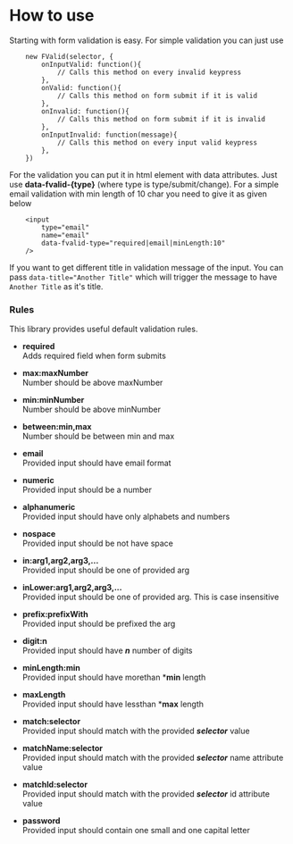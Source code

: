 # How to use

Starting with form validation is easy. For simple validation you can just use

```
	new FValid(selector, {
        onInputValid: function(){
            // Calls this method on every invalid keypress
        },
        onValid: function(){
            // Calls this method on form submit if it is valid
        },
        onInvalid: function(){
            // Calls this method on form submit if it is invalid
        },
        onInputInvalid: function(message){
            // Calls this method on every input valid keypress
        },
    })

```



For the validation you can put it in html element with data attributes. Just use **data-fvalid-{type}** (where type is type/submit/change). For a simple email validation with min length of 10 char you need to give it as given below

```
	<input 
        type="email" 
        name="email"
		data-fvalid-type="required|email|minLength:10" 
	/>
``` 

If you want to get different title in validation message of the input. You can pass ```data-title="Another Title"``` which will trigger the message to have ```Another Title``` as it's title.


### Rules

This library provides useful default validation rules.

 - **required**  
    Adds required field when form submits

 - **max:maxNumber**  
    Number should be above maxNumber

 - **min:minNumber**  
    Number should be above minNumber

 - **between:min,max**  
    Number should be between min and max

 - **email**  
    Provided input should have email format

 - **numeric**  
    Provided input should be a number

 - **alphanumeric**  
    Provided input should have only alphabets and numbers

 - **nospace**  
    Provided input should be not have space

 - **in:arg1,arg2,arg3,...**  
    Provided input should be one of provided arg

 - **inLower:arg1,arg2,arg3,...**  
    Provided input should be one of provided arg. This is case insensitive

 - **prefix:prefixWith**  
    Provided input should be prefixed the arg

 - **digit:n**  
    Provided input should have ***n*** number of digits

 - **minLength:min**  
    Provided input should have morethan ***min** length

 - **maxLength**  
    Provided input should have lessthan ***max** length

 - **match:selector**  
    Provided input should match with the provided ***selector*** value

 - **matchName:selector**  
    Provided input should match with the provided ***selector*** name attribute value

 - **matchId:selector**  
    Provided input should match with the provided ***selector*** id attribute value

 - **password**  
    Provided input should contain one small and one capital letter